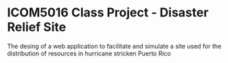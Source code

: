 # ICOM5016 Class Project - Disaster Relief Site
  The desing of a web application to facilitate and simulate a site used for the distribution of resources in hurricane stricken Puerto Rico
